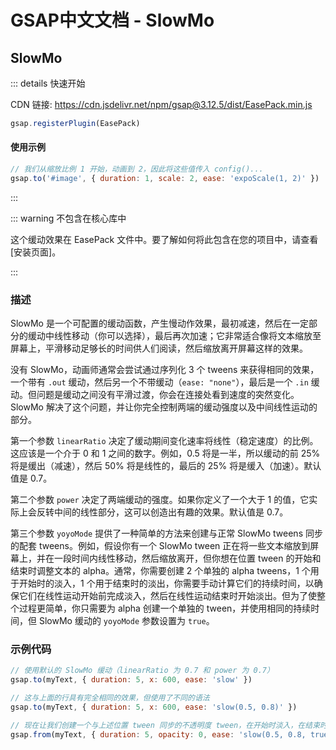 # GSAP中文文档 - SlowMo

## SlowMo

::: details 快速开始

CDN 链接: https://cdn.jsdelivr.net/npm/gsap@3.12.5/dist/EasePack.min.js

```javascript
gsap.registerPlugin(EasePack)
```

#### 使用示例

```javascript
// 我们从缩放比例 1 开始，动画到 2，因此将这些值传入 config()...
gsap.to('#image', { duration: 1, scale: 2, ease: 'expoScale(1, 2)' })
```

:::

::: warning 不包含在核心库中

这个缓动效果在 EasePack 文件中。要了解如何将此包含在您的项目中，请查看[安装页面]。

:::

### 描述

SlowMo 是一个可配置的缓动函数，产生慢动作效果，最初减速，然后在一定部分的缓动中线性移动（你可以选择），最后再次加速；它非常适合像将文本缩放至屏幕上，平滑移动足够长的时间供人们阅读，然后缩放离开屏幕这样的效果。

没有 SlowMo，动画师通常会尝试通过序列化 3 个 tweens 来获得相同的效果，一个带有 `.out` 缓动，然后另一个不带缓动（`ease: "none"`），最后是一个 `.in` 缓动。但问题是缓动之间没有平滑过渡，你会在连接处看到速度的突然变化。SlowMo 解决了这个问题，并让你完全控制两端的缓动强度以及中间线性运动的部分。

第一个参数 `linearRatio` 决定了缓动期间变化速率将线性（稳定速度）的比例。这应该是一个介于 0 和 1 之间的数字。例如，0.5 将是一半，所以缓动的前 25% 将是缓出（减速），然后 50% 将是线性的，最后的 25% 将是缓入（加速）。默认值是 0.7。

第二个参数 `power` 决定了两端缓动的强度。如果你定义了一个大于 1 的值，它实际上会反转中间的线性部分，这可以创造出有趣的效果。默认值是 0.7。

第三个参数 `yoyoMode` 提供了一种简单的方法来创建与正常 SlowMo tweens 同步的配套 tweens。例如，假设你有一个 SlowMo tween 正在将一些文本缩放到屏幕上，并在一段时间内线性移动，然后缩放离开，但你想在位置 tween 的开始和结束时调整文本的 alpha。通常，你需要创建 2 个单独的 alpha tweens，1 个用于开始时的淡入，1 个用于结束时的淡出，你需要手动计算它们的持续时间，以确保它们在线性运动开始前完成淡入，然后在线性运动结束时开始淡出。但为了使整个过程更简单，你只需要为 alpha 创建一个单独的 tween，并使用相同的持续时间，但 SlowMo 缓动的 `yoyoMode` 参数设置为 `true`。

### 示例代码

```javascript
// 使用默认的 SlowMo 缓动（linearRatio 为 0.7 和 power 为 0.7）
gsap.to(myText, { duration: 5, x: 600, ease: 'slow' })

// 这与上面的行具有完全相同的效果，但使用了不同的语法
gsap.to(myText, { duration: 5, x: 600, ease: 'slow(0.5, 0.8)' })

// 现在让我们创建一个与上述位置 tween 同步的不透明度 tween，在开始时淡入，在结束时淡出
gsap.from(myText, { duration: 5, opacity: 0, ease: 'slow(0.5, 0.8, true)' })
```
